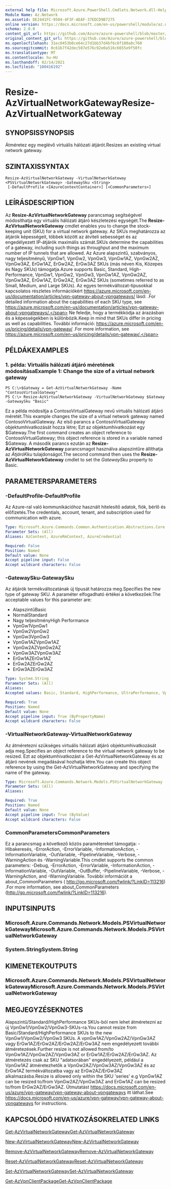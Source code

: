 ```yaml
---
external help file: Microsoft.Azure.PowerShell.Cmdlets.Network.dll-Help.xml
Module Name: Az.Network
ms.assetid: DE2441FC-9504-4F3F-AEAF-37EDCD9B7275
online version: https://docs.microsoft.com/en-us/powershell/module/az.network/resize-azvirtualnetworkgateway
schema: 2.0.0
content_git_url: https://github.com/Azure/azure-powershell/blob/master/src/Network/Network/help/Resize-AzVirtualNetworkGateway.md
original_content_git_url: https://github.com/Azure/azure-powershell/blob/master/src/Network/Network/help/Resize-AzVirtualNetworkGateway.md
ms.openlocfilehash: 31ec0453b0ce64c27d1bb37d4bf6c0f100a8c760
ms.sourcegitcommit: 0c61b7f42dec507e576c92e0a516c6655e9f50fc
ms.translationtype: MT
ms.contentlocale: hu-HU
ms.lasthandoff: 02/14/2021
ms.locfileid: "100416192"
---
```

# <span data-ttu-id="89c06-101">Resize-AzVirtualNetworkGateway</span><span class="sxs-lookup"><span data-stu-id="89c06-101">Resize-AzVirtualNetworkGateway</span></span>

## <span data-ttu-id="89c06-102">SYNOPSIS</span><span class="sxs-lookup"><span data-stu-id="89c06-102">SYNOPSIS</span></span>
<span data-ttu-id="89c06-103">Átméretez egy meglévő virtuális hálózati átjárót.</span><span class="sxs-lookup"><span data-stu-id="89c06-103">Resizes an existing virtual network gateway.</span></span>

## <span data-ttu-id="89c06-104">SZINTAXIS</span><span class="sxs-lookup"><span data-stu-id="89c06-104">SYNTAX</span></span>

```
Resize-AzVirtualNetworkGateway -VirtualNetworkGateway <PSVirtualNetworkGateway> -GatewaySku <String>
 [-DefaultProfile <IAzureContextContainer>] [<CommonParameters>]
```

## <span data-ttu-id="89c06-105">LEÍRÁS</span><span class="sxs-lookup"><span data-stu-id="89c06-105">DESCRIPTION</span></span>
<span data-ttu-id="89c06-106">Az **Resize-AzVirtualNetworkGateway** parancsmag segítségével módosíthatja egy virtuális hálózati átjáró készletezési egységét.</span><span class="sxs-lookup"><span data-stu-id="89c06-106">The **Resize-AzVirtualNetworkGateway** cmdlet enables you to change the stock-keeping unit (SKU) for a virtual network gateway.</span></span>
<span data-ttu-id="89c06-107">Az SKUs meghatározza az átjárók képességeit, többek között az átviteli sebességet és az engedélyezett IP-átjárók maximális számát.</span><span class="sxs-lookup"><span data-stu-id="89c06-107">SKUs determine the capabilities of a gateway, including such things as throughput and the maximum number of IP tunnels that are allowed.</span></span>
<span data-ttu-id="89c06-108">Az Azure alapszintű, szabványos, nagy teljesítményű, VpnGw1, VpnGw2, VpnGw3, VpnGw1AZ, VpnGw2AZ, VpnGw3AZ, ErGw1AZ, ErGw2AZ, ErGw3AZ SKUs (más néven Kis, Közepes és Nagy SKUs) támogatja.</span><span class="sxs-lookup"><span data-stu-id="89c06-108">Azure supports Basic, Standard, High-Performance, VpnGw1, VpnGw2, VpnGw3, VpnGw1AZ, VpnGw2AZ, VpnGw3AZ, ErGw1AZ, ErGw2AZ, ErGw3AZ SKUs (sometimes referred to as Small, Medium, and Large SKUs).</span></span>
<span data-ttu-id="89c06-109">Az egyes termékváltozat-típusokkal kapcsolatos részletes információkért https://azure.microsoft.com/en-us/documentation/articles/vpn-gateway-about-vpngateways/ lásd: .</span><span class="sxs-lookup"><span data-stu-id="89c06-109">For detailed information about the capabilities of each SKU type, see https://azure.microsoft.com/en-us/documentation/articles/vpn-gateway-about-vpngateways/.</span></span>
<span data-ttu-id="89c06-110">Ne feledje, hogy a termékkódja az árazásban és a képességekben is különbözik.</span><span class="sxs-lookup"><span data-stu-id="89c06-110">Keep in mind that SKUs differ in pricing as well as capabilities.</span></span>
<span data-ttu-id="89c06-111">További információ: https://azure.microsoft.com/en-us/pricing/details/vpn-gateway/ .</span><span class="sxs-lookup"><span data-stu-id="89c06-111">For more information, see https://azure.microsoft.com/en-us/pricing/details/vpn-gateway/.</span></span>

## <span data-ttu-id="89c06-112">PÉLDÁK</span><span class="sxs-lookup"><span data-stu-id="89c06-112">EXAMPLES</span></span>

### <span data-ttu-id="89c06-113">1. példa: Virtuális hálózati átjáró méretének módosítása</span><span class="sxs-lookup"><span data-stu-id="89c06-113">Example 1: Change the size of a virtual network gateway</span></span>
```
PS C:\>$Gateway = Get-AzVirtualNetworkGateway -Name "ContosoVirtualGateway"
PS C:\> Resize-AzVirtualNetworkGateway -VirtualNetworkGateway $Gateway -GatewaySku "Basic"
```

<span data-ttu-id="89c06-114">Ez a példa módosítja a ContosoVirtualGateway nevű virtuális hálózati átjáró méretét.</span><span class="sxs-lookup"><span data-stu-id="89c06-114">This example changes the size of a virtual network gateway named ContosoVirtualGateway.</span></span>
<span data-ttu-id="89c06-115">Az első parancs a ContosoVirtualGateway objektumhivatkozását hozza létre; Ezt az objektumhivatkozást egy $Gateway.</span><span class="sxs-lookup"><span data-stu-id="89c06-115">The first command creates an object reference to ContosoVirtualGateway; this object reference is stored in a variable named $Gateway.</span></span>
<span data-ttu-id="89c06-116">A második parancs ezután az **Resize-AzVirtualNetworkGateway** parancsmagot használva alapszintűre állíthatja az *ÁtjáróKku* tulajdonságot.</span><span class="sxs-lookup"><span data-stu-id="89c06-116">The second command then uses the **Resize-AzVirtualNetworkGateway** cmdlet to set the *GatewaySku* property to Basic.</span></span>

## <span data-ttu-id="89c06-117">PARAMETERS</span><span class="sxs-lookup"><span data-stu-id="89c06-117">PARAMETERS</span></span>

### <span data-ttu-id="89c06-118">-DefaultProfile</span><span class="sxs-lookup"><span data-stu-id="89c06-118">-DefaultProfile</span></span>
<span data-ttu-id="89c06-119">Az Azure-ral való kommunikációhoz használt hitelesítő adatok, fiók, bérlő és előfizetés.</span><span class="sxs-lookup"><span data-stu-id="89c06-119">The credentials, account, tenant, and subscription used for communication with azure.</span></span>

```yaml
Type: Microsoft.Azure.Commands.Common.Authentication.Abstractions.Core.IAzureContextContainer
Parameter Sets: (All)
Aliases: AzContext, AzureRmContext, AzureCredential

Required: False
Position: Named
Default value: None
Accept pipeline input: False
Accept wildcard characters: False
```

### <span data-ttu-id="89c06-120">-GatewaySku</span><span class="sxs-lookup"><span data-stu-id="89c06-120">-GatewaySku</span></span>
<span data-ttu-id="89c06-121">Az átjárók termékváltozatának új típusát határozza meg.</span><span class="sxs-lookup"><span data-stu-id="89c06-121">Specifies the new type of gateway SKU.</span></span>
<span data-ttu-id="89c06-122">A paraméter elfogadható értékei a következőek:</span><span class="sxs-lookup"><span data-stu-id="89c06-122">The acceptable values for this parameter are:</span></span>
- <span data-ttu-id="89c06-123">Alapszintű</span><span class="sxs-lookup"><span data-stu-id="89c06-123">Basic</span></span>
- <span data-ttu-id="89c06-124">Normál</span><span class="sxs-lookup"><span data-stu-id="89c06-124">Standard</span></span>
- <span data-ttu-id="89c06-125">Nagy teljesítmény</span><span class="sxs-lookup"><span data-stu-id="89c06-125">High Performance</span></span>
- <span data-ttu-id="89c06-126">VpnGw1</span><span class="sxs-lookup"><span data-stu-id="89c06-126">VpnGw1</span></span>
- <span data-ttu-id="89c06-127">VpnGw2</span><span class="sxs-lookup"><span data-stu-id="89c06-127">VpnGw2</span></span>
- <span data-ttu-id="89c06-128">VpnGw3</span><span class="sxs-lookup"><span data-stu-id="89c06-128">VpnGw3</span></span>
- <span data-ttu-id="89c06-129">VpnGw1AZ</span><span class="sxs-lookup"><span data-stu-id="89c06-129">VpnGw1AZ</span></span> 
- <span data-ttu-id="89c06-130">VpnGw2AZ</span><span class="sxs-lookup"><span data-stu-id="89c06-130">VpnGw2AZ</span></span> 
- <span data-ttu-id="89c06-131">VpnGw3AZ</span><span class="sxs-lookup"><span data-stu-id="89c06-131">VpnGw3AZ</span></span> 
- <span data-ttu-id="89c06-132">ErGw1AZ</span><span class="sxs-lookup"><span data-stu-id="89c06-132">ErGw1AZ</span></span> 
- <span data-ttu-id="89c06-133">ErGw2AZ</span><span class="sxs-lookup"><span data-stu-id="89c06-133">ErGw2AZ</span></span> 
- <span data-ttu-id="89c06-134">ErGw3AZ</span><span class="sxs-lookup"><span data-stu-id="89c06-134">ErGw3AZ</span></span> 

```yaml
Type: System.String
Parameter Sets: (All)
Aliases:
Accepted values: Basic, Standard, HighPerformance, UltraPerformance, VpnGw1, VpnGw2, VpnGw3, VpnGw1AZ, VpnGw2AZ, VpnGw3AZ, ErGw1AZ, ErGw2AZ, ErGw3AZ

Required: True
Position: Named
Default value: None
Accept pipeline input: True (ByPropertyName)
Accept wildcard characters: False
```

### <span data-ttu-id="89c06-135">-VirtualNetworkGateway</span><span class="sxs-lookup"><span data-stu-id="89c06-135">-VirtualNetworkGateway</span></span>
<span data-ttu-id="89c06-136">Az átméretezni szükséges virtuális hálózati átjáró objektumhivatkozását adja meg.</span><span class="sxs-lookup"><span data-stu-id="89c06-136">Specifies an object reference to the virtual network gateway to be resized.</span></span>
<span data-ttu-id="89c06-137">Ezt az objektumhivatkozást a Get-AzVirtualNetworkGateway és az átjáró nevének megadásával hozhatja létre.</span><span class="sxs-lookup"><span data-stu-id="89c06-137">You can create this object reference by using the Get-AzVirtualNetworkGateway and specifying the name of the gateway.</span></span>

```yaml
Type: Microsoft.Azure.Commands.Network.Models.PSVirtualNetworkGateway
Parameter Sets: (All)
Aliases:

Required: True
Position: Named
Default value: None
Accept pipeline input: True (ByValue)
Accept wildcard characters: False
```

### <span data-ttu-id="89c06-138">CommonParameters</span><span class="sxs-lookup"><span data-stu-id="89c06-138">CommonParameters</span></span>
<span data-ttu-id="89c06-139">Ez a parancsmag a következő közös paramétereket támogatja: -Hibakeresés, -ErrorAction, -ErrorVariable, -InformationAction, -InformationVariable, -OutVariable, -PipelineVariable, -Verbose, -WarningAction és -WarningVariable.</span><span class="sxs-lookup"><span data-stu-id="89c06-139">This cmdlet supports the common parameters: -Debug, -ErrorAction, -ErrorVariable, -InformationAction, -InformationVariable, -OutVariable, -OutBuffer, -PipelineVariable, -Verbose, -WarningAction, and -WarningVariable.</span></span> <span data-ttu-id="89c06-140">További információt a about_CommonParameters ( http://go.microsoft.com/fwlink/?LinkID=113216) .</span><span class="sxs-lookup"><span data-stu-id="89c06-140">For more information, see about_CommonParameters (http://go.microsoft.com/fwlink/?LinkID=113216).</span></span>

## <span data-ttu-id="89c06-141">INPUTS</span><span class="sxs-lookup"><span data-stu-id="89c06-141">INPUTS</span></span>

### <span data-ttu-id="89c06-142">Microsoft.Azure.Commands.Network.Models.PSVirtualNetworkGateway</span><span class="sxs-lookup"><span data-stu-id="89c06-142">Microsoft.Azure.Commands.Network.Models.PSVirtualNetworkGateway</span></span>

### <span data-ttu-id="89c06-143">System.String</span><span class="sxs-lookup"><span data-stu-id="89c06-143">System.String</span></span>

## <span data-ttu-id="89c06-144">KIMENETEK</span><span class="sxs-lookup"><span data-stu-id="89c06-144">OUTPUTS</span></span>

### <span data-ttu-id="89c06-145">Microsoft.Azure.Commands.Network.Models.PSVirtualNetworkGateway</span><span class="sxs-lookup"><span data-stu-id="89c06-145">Microsoft.Azure.Commands.Network.Models.PSVirtualNetworkGateway</span></span>

## <span data-ttu-id="89c06-146">MEGJEGYZÉSEK</span><span class="sxs-lookup"><span data-stu-id="89c06-146">NOTES</span></span>
<span data-ttu-id="89c06-147">Alapszintű/Standard/HighPerformance SKUs-ból nem lehet átméretezni az új VpnGw1/VpnGw2/VpnGw3-SKUs-ra.</span><span class="sxs-lookup"><span data-stu-id="89c06-147">You cannot resize from Basic/Standard/HighPerformance SKUs to the new VpnGw1/VpnGw2/VpnGw3 SKUs.</span></span> <span data-ttu-id="89c06-148">A vpnGw1AZ/VpnGw2AZ/VpnGw3AZ vagy ErGw1AZ/ErGw2AZ/ErGw2AZ/ErGw3AZ nem engedélyezett további átméretezések.</span><span class="sxs-lookup"><span data-stu-id="89c06-148">Further resize is not allowed from/to VpnGw1AZ/VpnGw2AZ/VpnGw3AZ or ErGw1AZ/ErGw2AZ/ErGw3AZ.</span></span> <span data-ttu-id="89c06-149">Az átméretezés csak az SKU "adatsorában" engedélyezett, például a VpnGw1AZ átméretezhetők a VpnGw2AZ/VpnGw3AZ/VpnGw3AZ és az ErGw1AZ termékváltozatba vagy az ErGw2AZ/ErGw3AZ alkalmazásba.</span><span class="sxs-lookup"><span data-stu-id="89c06-149">Resize is allowed only within the SKU 'series' e.g VpnGw1AZ can be resized to/from VpnGw2AZ/VpnGw3AZ and ErGw1AZ can be resized to/from ErGw2AZ/ErGw3AZ.</span></span> <span data-ttu-id="89c06-150">Útmutatást https://docs.microsoft.com/en-us/azure/vpn-gateway/vpn-gateway-about-vpngateways itt láthat.</span><span class="sxs-lookup"><span data-stu-id="89c06-150">See https://docs.microsoft.com/en-us/azure/vpn-gateway/vpn-gateway-about-vpngateways for instructions.</span></span>

## <span data-ttu-id="89c06-151">KAPCSOLÓDÓ HIVATKOZÁSOK</span><span class="sxs-lookup"><span data-stu-id="89c06-151">RELATED LINKS</span></span>

[<span data-ttu-id="89c06-152">Get-AzVirtualNetworkGateway</span><span class="sxs-lookup"><span data-stu-id="89c06-152">Get-AzVirtualNetworkGateway</span></span>](./Get-AzVirtualNetworkGateway.md)

[<span data-ttu-id="89c06-153">New-AzVirtualNetworkGateway</span><span class="sxs-lookup"><span data-stu-id="89c06-153">New-AzVirtualNetworkGateway</span></span>](./New-AzVirtualNetworkGateway.md)

[<span data-ttu-id="89c06-154">Remove-AzVirtualNetworkGateway</span><span class="sxs-lookup"><span data-stu-id="89c06-154">Remove-AzVirtualNetworkGateway</span></span>](./Remove-AzVirtualNetworkGateway.md)

[<span data-ttu-id="89c06-155">Reset-AzVirtualNetworkGateway</span><span class="sxs-lookup"><span data-stu-id="89c06-155">Reset-AzVirtualNetworkGateway</span></span>](./Reset-AzVirtualNetworkGateway.md)

[<span data-ttu-id="89c06-156">Set-AzVirtualNetworkGateway</span><span class="sxs-lookup"><span data-stu-id="89c06-156">Set-AzVirtualNetworkGateway</span></span>](./Set-AzVirtualNetworkGateway.md)

[<span data-ttu-id="89c06-157">Get-AzVpnClientPackage</span><span class="sxs-lookup"><span data-stu-id="89c06-157">Get-AzVpnClientPackage</span></span>](./Get-AzVpnClientPackage.md)

